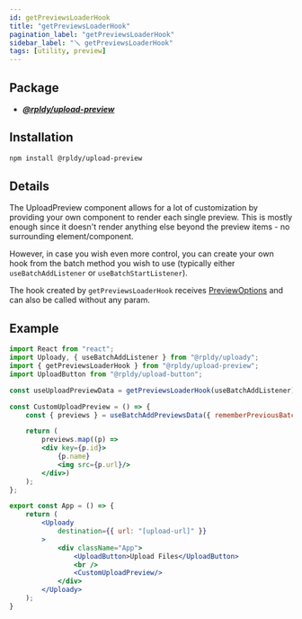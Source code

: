 ```yaml
---
id: getPreviewsLoaderHook
title: "getPreviewsLoaderHook"
pagination_label: "getPreviewsLoaderHook"
sidebar_label: "🪛 getPreviewsLoaderHook"
tags: [utility, preview]
---
```


## Package

- **_[@rpldy/upload-preview](../../../packages/rpldy-upload-preview)_**

## Installation

```bash npm2yarn
npm install @rpldy/upload-preview
```

## Details

The UploadPreview component allows for a lot of customization by providing your own component to render each single preview.
This is mostly enough since it doesn't render anything else beyond the preview items - no surrounding element/component.

However, in case you wish even more control, you can create your own hook from the batch method you wish to use
(typically either `useBatchAddListener` or `useBatchStartListener`).

The hook created by `getPreviewsLoaderHook` receives [PreviewOptions](../../types#previewoptions) and can also be called without any param.

## Example

```jsx title="getPreviewsLoaderHook with Batch Add listener"
import React from "react";
import Uploady, { useBatchAddListener } from "@rpldy/uploady";
import { getPreviewsLoaderHook } from "@rpldy/upload-preview";
import UploadButton from "@rpldy/upload-button";

const useUploadPreviewData = getPreviewsLoaderHook(useBatchAddListener);

const CustomUploadPreview = () => {
	const { previews } = useBatchAddPreviewsData({ rememberPreviousBatches: true });

	return (
		previews.map((p) =>
		<div key={p.id}>
			{p.name}
			<img src={p.url}/>
		</div>)
    );
};

export const App = () => {
	return (
		<Uploady
			destination={{ url: "[upload-url]" }}
		>
			<div className="App">
				<UploadButton>Upload Files</UploadButton>
				<br />
				<CustomUploadPreview/>
			</div>
		</Uploady>
	);
}


```
